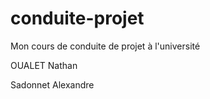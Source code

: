 # conduite-projet
Mon cours de conduite de projet à l'université


OUALET Nathan 

Sadonnet Alexandre
